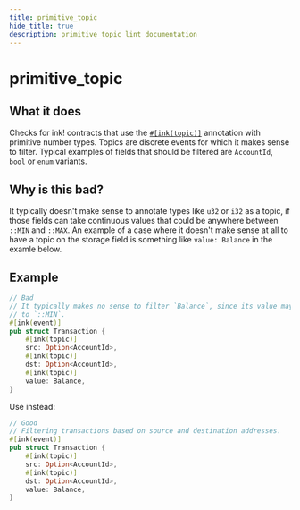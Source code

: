 ```yaml
---
title: primitive_topic
hide_title: true
description: primitive_topic lint documentation
---
```

# primitive_topic
## What it does
Checks for ink! contracts that use the
[`#[ink(topic)]`](../../macros-attributes/topic.md) annotation with primitive number
types. Topics are discrete events for which it makes sense to filter. Typical examples of
fields that should be filtered are `AccountId`, `bool` or `enum` variants.

## Why is this bad?
It typically doesn't make sense to annotate types like `u32` or `i32` as a topic, if those
fields can take continuous values that could be anywhere between `::MIN` and `::MAX`. An
example of a case where it doesn't make sense at all to have a topic on the storage field
is something like `value: Balance` in the examle below.

## Example
```rust
// Bad
// It typically makes no sense to filter `Balance`, since its value may varies from `::MAX`
// to `::MIN`.
#[ink(event)]
pub struct Transaction {
    #[ink(topic)]
    src: Option<AccountId>,
    #[ink(topic)]
    dst: Option<AccountId>,
    #[ink(topic)]
    value: Balance,
}
```

Use instead:

```rust
// Good
// Filtering transactions based on source and destination addresses.
#[ink(event)]
pub struct Transaction {
    #[ink(topic)]
    src: Option<AccountId>,
    #[ink(topic)]
    dst: Option<AccountId>,
    value: Balance,
}
```
